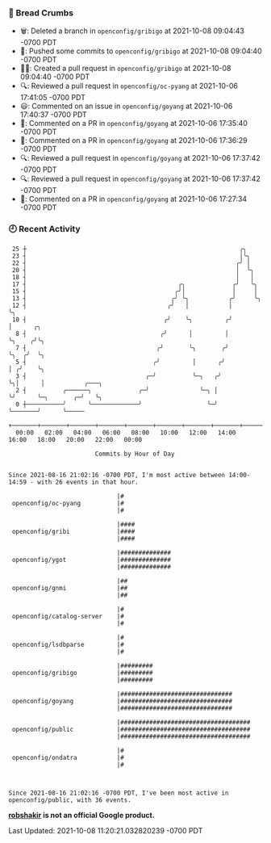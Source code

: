 ### 🍞 Bread Crumbs

 * 🗑: Deleted a branch in `openconfig/gribigo` at 2021-10-08 09:04:43 -0700 PDT
 * 🚢: Pushed some commits to `openconfig/gribigo` at 2021-10-08 09:04:40 -0700 PDT
 * ✍🏼: Created a pull request in `openconfig/gribigo` at 2021-10-08 09:04:40 -0700 PDT
 * 🔍: Reviewed a pull request in  `openconfig/oc-pyang` at 2021-10-06 17:41:05 -0700 PDT
 * 😃: Commented on an issue in `openconfig/goyang` at 2021-10-06 17:40:37 -0700 PDT
 * 💬: Commented on a PR in  `openconfig/goyang` at 2021-10-06 17:35:40 -0700 PDT
 * 💬: Commented on a PR in  `openconfig/goyang` at 2021-10-06 17:36:29 -0700 PDT
 * 🔍: Reviewed a pull request in  `openconfig/goyang` at 2021-10-06 17:37:42 -0700 PDT
 * 🔍: Reviewed a pull request in  `openconfig/goyang` at 2021-10-06 17:37:42 -0700 PDT
 * 💬: Commented on a PR in  `openconfig/goyang` at 2021-10-06 17:27:34 -0700 PDT

### 🕘 Recent Activity
```
 25 ┼                                                           ╭╮
 23 ┤                                                           │╰╮
 22 ┤                                                          ╭╯ │
 20 ┤                                                          │  ╰╮
 18 ┤                                                          │   │
 17 ┤                                          ╭╮             ╭╯   ╰╮
 15 ┤                                         ╭╯│             │     │
 13 ┤                                        ╭╯ ╰╮           ╭╯     ╰╮
 12 ┤                                       ╭╯   │           │       ╰╮
 10 ┤                                      ╭╯    ╰╮         ╭╯        │      ╭╮
  8 ┤                                     ╭╯      │         │         ╰╮    ╭╯╰╮
  7 ┤                                    ╭╯       ╰╮       ╭╯          ╰╮  ╭╯  ╰╮
  5 ┤                                   ╭╯         │      ╭╯            │ ╭╯    ╰╮
  3 ┤                                 ╭─╯          ╰─╮   ╭╯             ╰╮│      │           ╭───╮
  2 ┤          ╭──────╮             ╭─╯              ╰─╮ │               ╰╯      ╰─╮       ╭─╯   ╰╮
  0 ┼──────────╯      ╰─────────────╯                  ╰─╯                         ╰───────╯      ╰─────
    +───────+───────+───────+───────+───────+───────+───────+───────+───────+───────+───────+───────+────
  00:00   02:00   04:00   06:00   08:00   10:00   12:00   14:00   16:00   18:00   20:00   22:00   00:00   

						Commits by Hour of Day


Since 2021-08-16 21:02:16 -0700 PDT, I'm most active between 14:00-14:59 - with 26 events in that hour.

```



```
                              |#
 openconfig/oc-pyang          |#
                              |#

                              |####
 openconfig/gribi             |####
                              |####

                              |##############
 openconfig/ygot              |##############
                              |##############

                              |##
 openconfig/gnmi              |##
                              |##

                              |#
 openconfig/catalog-server    |#
                              |#

                              |#
 openconfig/lsdbparse         |#
                              |#

                              |#########
 openconfig/gribigo           |#########
                              |#########

                              |###############################
 openconfig/goyang            |###############################
                              |###############################

                              |####################################
 openconfig/public            |####################################
                              |####################################

                              |#
 openconfig/ondatra           |#
                              |#



Since 2021-08-16 21:02:16 -0700 PDT, I've been most active in openconfig/public, with 36 events.

```
**[robshakir](mailto:robjs@google.com) is not an official Google product.**  


Last Updated: 2021-10-08 11:20:21.032820239 -0700 PDT
